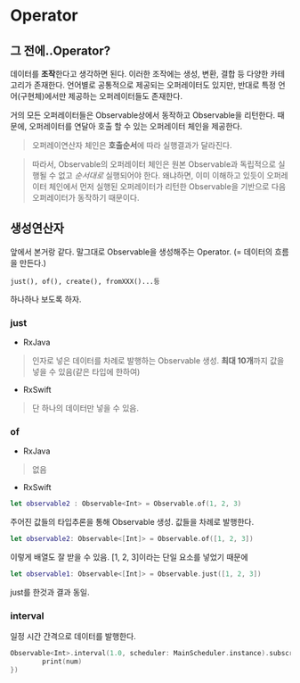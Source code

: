 # Operator

## 그 전에..Operator?

데이터를 **조작**한다고 생각하면 된다. 이러한 조작에는 생성, 변환, 결합 등 다양한 카테고리가 존재한다. 
언어별로 공통적으로 제공되는 오퍼레이터도 있지만, 반대로 특정 언어(구현체)에서만 제공하는 오퍼레이터들도 존재한다. 

거의 모든 오퍼레이터들은 Observable상에서 동작하고 Observable을 리턴한다.
때문에, 오퍼레이터를 연달아 호출 할 수 있는 오퍼레이터 체인을 제공한다.
> 오퍼레이연산자 체인은 **호출순서**에 따라 실행결과가 달라진다.

> 따라서, Observable의 오퍼레이터 체인은 원본 Observable과 독립적으로 실행될 수 없고 _순서대로_ 실행되어야 한다. 왜냐하면, 이미 이해하고 있듯이 오퍼레이터 체인에서 먼저 실행된 오퍼레이터가 리턴한 Observable을 기반으로 다음 오퍼레이터가 동작하기 때문이다.


## 생성연산자
앞에서 본거랑 같다. 말그대로 Observable을 생성해주는 Operator. (= 데이터의 흐름을 만든다.)

```just(), of(), create(), fromXXX()...등 ```

하나하나 보도록 하자.

### just
- RxJava
> 인자로 넣은 데이터를 차례로 발행하는 Observable 생성.
>  **최대 10개**까지 값을 넣을 수 있음(같은 타입에 한하여)
- RxSwift
> 단 하나의 데이터만 넣을 수 있음.

### of 
- RxJava 
>  없음

- RxSwift
~~~swift 
let observable2 : Observable<Int> = Observable.of(1, 2, 3)
~~~
주어진 값들의 타입추론을 통해 Observable 생성. 값들을 차례로 발행한다. 


~~~swift 
let observable2: Observable<[Int]> = Observable.of([1, 2, 3])
~~~
이렇게 배열도 잘 받을 수 있음. 
[1, 2, 3]이라는 단일 요소를 넣었기 때문에

~~~swift 
let observable1: Observable<[Int]> = Observable.just([1, 2, 3])
~~~

just를 한것과 결과 동일.

### interval
일정 시간 간격으로 데이터를 발행한다.

~~~swift 
Observable<Int>.interval(1.0, scheduler: MainScheduler.instance).subscribe(onNext: { num in
		print(num)
})
~~~
